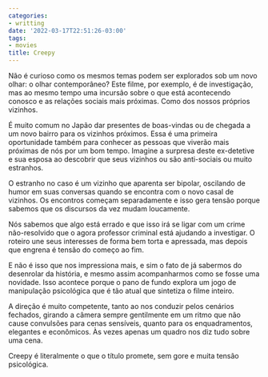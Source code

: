 ```yaml
---
categories:
- writting
date: '2022-03-17T22:51:26-03:00'
tags:
- movies
title: Creepy
---
```


Não é curioso como os mesmos temas podem ser explorados sob um novo olhar: o olhar contemporâneo? Este filme, por exemplo, é de investigação, mas ao mesmo tempo uma incursão sobre o que está acontecendo conosco e as relações sociais mais próximas. Como dos nossos próprios vizinhos.

É muito comum no Japão dar presentes de boas-vindas ou de chegada a um novo bairro para os vizinhos próximos. Essa é uma primeira oportunidade também para conhecer as pessoas que viverão mais próximas de nós por um bom tempo. Imagine a surpresa deste ex-detetive e sua esposa ao descobrir que seus vizinhos ou são anti-sociais ou muito estranhos.

O estranho no caso é um vizinho que aparenta ser bipolar, oscilando de humor em suas conversas quando se encontra com o novo casal de vizinhos. Os encontros começam separadamente e isso gera tensão porque sabemos que os discursos da vez mudam loucamente.

Nós sabemos que algo está errado e que isso irá se ligar com um crime não-resolvido que o agora professor criminal está ajudando a investigar. O roteiro une seus interesses de forma bem torta e apressada, mas depois que engrena é tensão do começo ao fim.

E não é isso que nos impressiona mais, e sim o fato de já sabermos do desenrolar da história, e mesmo assim acompanharmos como se fosse uma novidade. Isso acontece porque o pano de fundo explora um jogo de manipulação psicológica que é tão atual que sintetiza o filme inteiro.

A direção é muito competente, tanto ao nos conduzir pelos cenários fechados, girando a câmera sempre gentilmente em um ritmo que não cause convulsões para cenas sensíveis, quanto para os enquadramentos, elegantes e econômicos. Às vezes apenas um quadro nos diz tudo sobre uma cena.

Creepy é literalmente o que o título promete, sem gore e muita tensão psicológica.